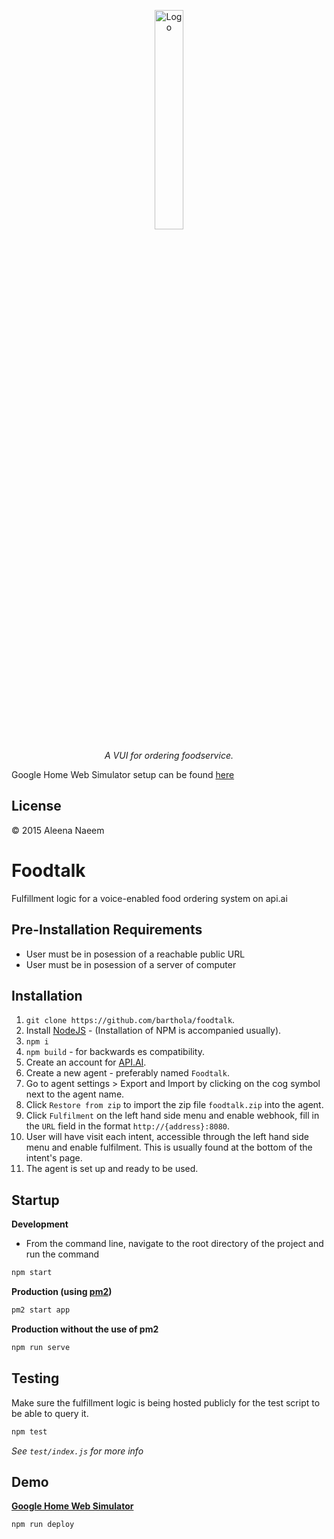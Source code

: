 <p align="center">
  <img src="https://github.com/barthola/foodtalk/blob/master/Logo.png" alt="Logo" width="30%">
</p>

<p align="center">
  <i>A VUI for ordering foodservice.</i>
</p>

Google Home Web Simulator setup can be found [here](https://developers.google.com/actions/tools/fulfillment-hosting#deploying_to_google_app_engine)

## License
© 2015 Aleena Naeem

# Foodtalk
Fulfillment logic for a voice-enabled food ordering system on api.ai

## Pre-Installation Requirements
- User must be in posession of a reachable public URL
- User must be in posession of a server of computer

## Installation

1. `git clone https://github.com/barthola/foodtalk`.
2. Install [NodeJS](https://nodejs.org/en/download/) - (Installation of NPM is accompanied usually).
3. `npm i`
4. `npm build` - for backwards es compatibility.
5. Create an account for [API.AI](https://api.ai/).
6. Create a new agent - preferably named `Foodtalk`.
7. Go to agent settings > Export and Import by clicking on the cog symbol next to the agent name.
8. Click `Restore from zip` to import the zip file `foodtalk.zip` into the agent.
9. Click `Fulfilment` on the left hand side menu and enable webhook, fill in the `URL` field in the format `http://{address}:8080`.
10. User will have visit each intent, accessible through the left hand side menu and enable fulfilment. This is usually found at the bottom of the intent's page.
11. The agent is set up and ready to be used.

## Startup

**Development**
- From the command line, navigate to the root directory of the project and run the command

```bash
npm start
```

**Production (using [pm2](https://github.com/Unitech/pm2))**
```bash
pm2 start app
```

**Production without the use of pm2**
```bash
npm run serve
```

## Testing
Make sure the fulfillment logic is being hosted publicly for the test script to be able to query it.
```bash
npm test
```
*See `test/index.js` for more info*

## Demo

**[Google Home Web Simulator](https://developers.google.com/actions/tools/web-simulator)**
```bash
npm run deploy
```
